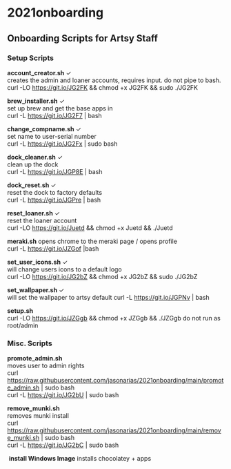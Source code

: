 # 2021onboarding  

Onboarding Scripts for Artsy Staff
---------------  
    
### Setup Scripts
**account_creator.sh**  ✓  
  creates the admin and loaner accounts, requires input. do not pipe to bash.  
  curl -LO https://git.io/JG2FK && chmod +x JG2FK && sudo ./JG2FK
    
**brew_installer.sh** ✓   
  set up brew and get the base apps in  
  curl -L https://git.io/JG2F7 | bash
    
**change_compname.sh** ✓   
  set name to user-serial number  
  curl -L https://git.io/JG2Fx | sudo bash
    
**dock_cleaner.sh** ✓   
  clean up the dock   
  curl -L https://git.io/JGP8E | bash     
    
**dock_reset.sh** ✓  
  reset the dock to factory defaults   
  curl -L https://git.io/JGPre | bash     
    
**reset_loaner.sh** ✓  
  reset the loaner account   
  curl -LO https://git.io/Juetd && chmod +x Juetd && ./Juetd
    
**meraki.sh**
  opens chrome to the meraki page / opens profile  
  curl -L https://git.io/JZGof |bash    
     
**set_user_icons.sh** ✓  
  will change users icons to a default logo  
  curl -LO https://git.io/JG2bZ && chmod +x JG2bZ && sudo ./JG2bZ 
     
**set_wallpaper.sh** ✓  
  will set the wallpaper to artsy default 
  curl -L https://git.io/JGPNv | bash
   
**setup.sh**  
  curl -LO https://git.io/JZGgb && chmod +x JZGgb && ./JZGgb 
  do not run as root/admin
    
### Misc. Scripts
**promote_admin.sh**   
  moves user to admin rights  
  curl https://raw.githubusercontent.com/jasonarias/2021onboarding/main/promote_admin.sh | sudo bash  
  curl -L https://git.io/JG2bU | sudo bash
    
**remove_munki.sh**   
  removes munki install  
  curl https://raw.githubusercontent.com/jasonarias/2021onboarding/main/remove_munki.sh | sudo bash  
  curl -L https://git.io/JG2bC | sudo bash

 **install Windows Image**
 installs chocolatey + apps

    
